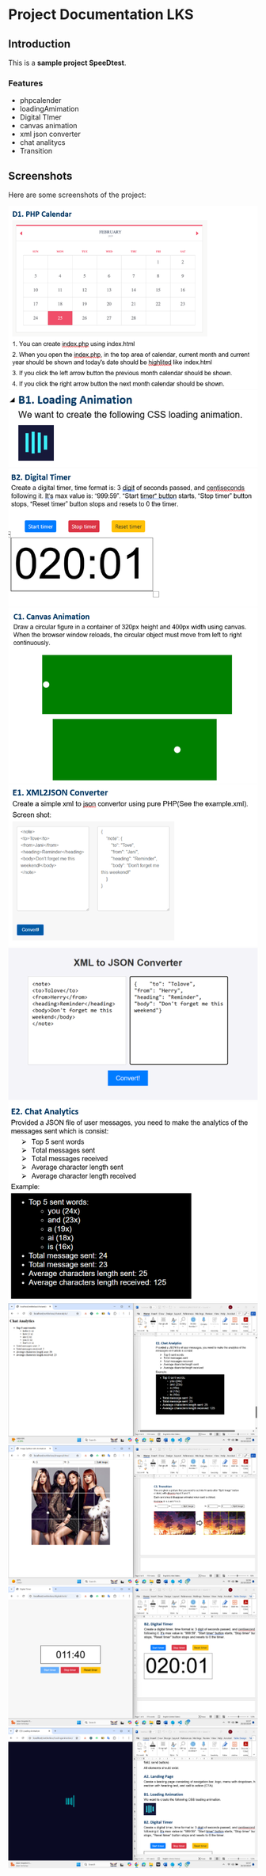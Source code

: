 # Project Documentation LKS

## Introduction
This is a **sample project SpeeDtest**.

### Features
- phpcalender
- loadingAmimation
- Digital TImer
- canvas animation
- xml json converter
- chat analitycs
- Transition


## Screenshots

Here are some screenshots of the project:

![Screenshot 1](screenshoot/1.png)
![Screenshot 2](screenshoot/2.png)
![Screenshot 2](screenshoot/3.png)
![Screenshot 2](screenshoot/4.png)
![Screenshot 2](screenshoot/5.png)
![Screenshot 2](screenshoot/6.png)
![Screenshot 2](screenshoot/7.png)
![Screenshot 2](screenshoot/8.png)
![Screenshot 2](screenshoot/9.png)
![Screenshot 2](screenshoot/10.png)
![Screenshot 2](screenshoot/11.png)

